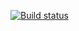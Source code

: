 [![Build status](https://ci.appveyor.com/api/projects/status/70753ylddsgj4u9a?svg=true)](https://ci.appveyor.com/project/Daria/aqa-2-1)
